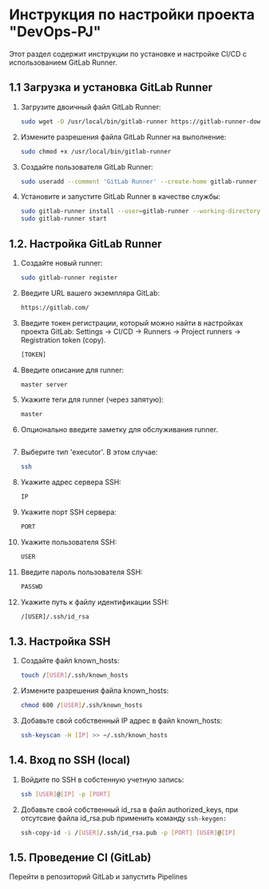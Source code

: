 # Инструкция по настройки проекта "DevOps-PJ"

Этот раздел содержит инструкции по установке и настройке CI/CD с использованием GitLab Runner.

## 1.1 Загрузка и установка GitLab Runner

1. Загрузите двоичный файл GitLab Runner:

    ```bash
    sudo wget -O /usr/local/bin/gitlab-runner https://gitlab-runner-downloads.s3.amazonaws.com/latest/binaries/gitlab-runner-linux-amd64
    ```

2. Измените разрешения файла GitLab Runner на выполнение:

    ```bash
    sudo chmod +x /usr/local/bin/gitlab-runner
    ```

3. Создайте пользователя GitLab Runner:

    ```bash
    sudo useradd --comment 'GitLab Runner' --create-home gitlab-runner --shell /bin/bash
    ```

4. Установите и запустите GitLab Runner в качестве службы:

    ```bash
    sudo gitlab-runner install --user=gitlab-runner --working-directory=/home/gitlab-runner
    sudo gitlab-runner start
    ```

## 1.2. Настройка GitLab Runner
1. Создайте новый runner:

    ```bash
    sudo gitlab-runner register
    ```
2. Введите URL вашего экземпляра GitLab:

    ```bash
    https://gitlab.com/
    ```
3. Введите токен регистрации, который можно найти в настройках проекта GitLab:
   Settings -> CI/CD -> Runners -> Project runners -> Registration token (copy).
 
   ```bash
   [TOKEN]
   ```
5. Введите описание для runner:

    ```bash
    master server
    ```
6. Укажите теги для runner (через запятую):

    ```bash
    master
    ```
7. Опционально введите заметку для обслуживания runner.

   ```bash
   
   ```
8. Выберите тип 'executor'. В этом случае:

    ```bash
    ssh
    ```
9. Укажите адрес сервера SSH:

    ```bash
    IP
    ```
10. Укажите порт SSH сервера:

    ```bash
    PORT
    ```
11. Укажите пользователя SSH:

    ```bash
    USER
    ```
12. Введите пароль пользователя SSH:

    ```bash
    PASSWD
    ```
13. Укажите путь к файлу идентификации SSH:

    ```bash
    /[USER]/.ssh/id_rsa
    ```

## 1.3. Настройка SSH
1. Создайте файл known_hosts:

    ```bash
    touch /[USER]/.ssh/known_hosts
    ```
2. Измените разрешения файла known_hosts:
    ```bash
    chmod 600 /[USER]/.ssh/known_hosts
    ```

3. Добавьте свой собственный IP адрес в файл known_hosts:
    ```bash
    ssh-keyscan -H [IP] >> ~/.ssh/known_hosts
    ```

## 1.4. Вход по SSH (local)
1. Войдите по SSH в собстенную учетную запись:

    ```bash
    ssh [USER]@[IP] -p [PORT]
    ```
2. Добавьте свой собственный id_rsa в файл authorized_keys, при отсутсвие файла id_rsa.pub применить команду `ssh-keygen:`
    ```bash
    ssh-copy-id -i /[USER]/.ssh/id_rsa.pub -p [PORT] [USER]@[IP]
    ```
## 1.5. Проведение CI (GitLab)
Перейти в репозиторий GitLab и запустить Pipelines 
